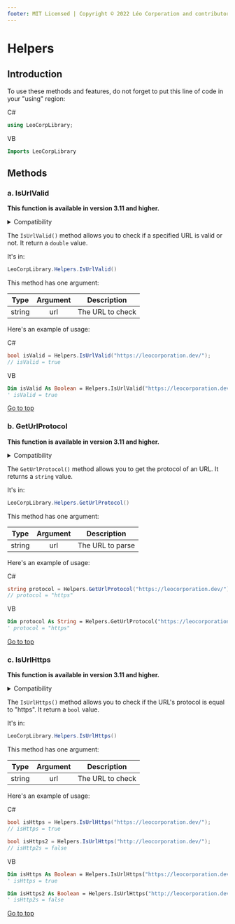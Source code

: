 ```yaml
---
footer: MIT Licensed | Copyright © 2022 Léo Corporation and contributors
---
```

# Helpers
## Introduction
To use these methods and features, do not forget to put this line of code in your "using" region:

C#

~~~ cs
using LeoCorpLibrary;
~~~

VB

~~~ vb
Imports LeoCorpLibrary
~~~
## Methods
### a. IsUrlValid
**This function is available in version 3.11 and higher.**

<details>
<summary>Compatibility</summary>

| Frameworks | LeoCorpLibrary | LeoCorpLibrary.Core |
| :-----: | :----------------: | :---------------------: |
| .NET 6 | ✔ | ✔ |
| .NET 5 | ✔ | ✔ |
| .NET Core 3.1 | ✔ | ✔ |
| .NET Framework 4.5 | ✔ | ✔ |

</details>

The `IsUrlValid()` method allows you to check if a specified URL is valid or not. It return a `double` value.

It's in:

~~~ cs
LeoCorpLibrary.Helpers.IsUrlValid()
~~~
This method has one argument:

| Type | Argument | Description | 
| :--: | :-------: | :---------: |
| string | url | The URL to check |

Here's an example of usage:

C#

~~~ cs
bool isValid = Helpers.IsUrlValid("https://leocorporation.dev/");
// isValid = true
~~~

VB

~~~ vb
Dim isValid As Boolean = Helpers.IsUrlValid("https://leocorporation.dev/")
' isValid = true
~~~
[Go to top](#helpers)

### b. GetUrlProtocol
**This function is available in version 3.11 and higher.**

<details>
<summary>Compatibility</summary>

| Frameworks | LeoCorpLibrary | LeoCorpLibrary.Core |
| :-----: | :----------------: | :---------------------: |
| .NET 6 | ✔ | ✔ |
| .NET 5 | ✔ | ✔ |
| .NET Core 3.1 | ✔ | ✔ |
| .NET Framework 4.5 | ✔ | ✔ |

</details>

The `GetUrlProtocol()` method allows you to get the protocol of an URL. It returns a `string` value.

It's in:

~~~ cs
LeoCorpLibrary.Helpers.GetUrlProtocol()
~~~
This method has one argument:

| Type | Argument | Description | 
| :--: | :-------: | :---------: |
| string | url | The URL to parse |

Here's an example of usage:

C#

~~~ cs
string protocol = Helpers.GetUrlProtocol("https://leocorporation.dev/");
// protocol = "https"
~~~

VB

~~~ vb
Dim protocol As String = Helpers.GetUrlProtocol("https://leocorporation.dev/")
' protocol = "https"
~~~
[Go to top](#helpers)

### c. IsUrlHttps
**This function is available in version 3.11 and higher.**

<details>
<summary>Compatibility</summary>

| Frameworks | LeoCorpLibrary | LeoCorpLibrary.Core |
| :-----: | :----------------: | :---------------------: |
| .NET 6 | ✔ | ✔ |
| .NET 5 | ✔ | ✔ |
| .NET Core 3.1 | ✔ | ✔ |
| .NET Framework 4.5 | ✔ | ✔ |

</details>

The `IsUrlHttps()` method allows you to check if the URL's protocol is equal to "https". It return a `bool` value.

It's in:

~~~ cs
LeoCorpLibrary.Helpers.IsUrlHttps()
~~~
This method has one argument:

| Type | Argument | Description | 
| :--: | :-------: | :---------: |
| string | url | The URL to check |

Here's an example of usage:

C#

~~~ cs
bool isHttps = Helpers.IsUrlHttps("https://leocorporation.dev/");
// isHttps = true

bool isHttps2 = Helpers.IsUrlHttps("http://leocorporation.dev/");
// isHttp2s = false
~~~

VB

~~~ vb
Dim isHttps As Boolean = Helpers.IsUrlHttps("https://leocorporation.dev/")
' isHttps = true

Dim isHttps2 As Boolean = Helpers.IsUrlHttps("http://leocorporation.dev/")
' isHttp2s = false
~~~
[Go to top](#helpers)